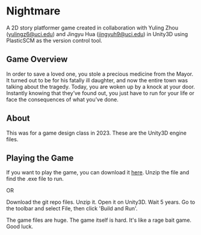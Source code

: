 # Nightmare
A 2D story platformer game created in collaboration with Yuling Zhou (yulingz6@uci.edu) and Jingyu Hua (jingyuh9@uci.edu) in Unity3D using PlasticSCM as the version control tool.

## Game Overview
In order to save a loved one, you stole a precious medicine from the Mayor. It turned out to be for his fatally ill daughter, and now the entire town was talking about the tragedy. Today, you are woken up by a knock at your door. Instantly knowing that they’ve found out, you just have to run for your life or face the consequences of what you’ve done.

## About
This was for a game design class in 2023. These are the Unity3D engine files.

## Playing the Game
If you want to play the game, you can download it [here](https://drive.google.com/drive/folders/1KvmJiTcH4jJefC1kIFFZjrY0Q-762TTG?usp=sharing). Unzip the file and find the .exe file to run.

OR

Download the git repo files. Unzip it. Open it on Unity3D. Wait 5 years. Go to the toolbar and select File, then click 'Build and Run'.

The game files are huge. The game itself is hard. It's like a rage bait game. Good luck.
